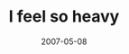 ---
layout: base.njk
title : 'I feel so heavy' 
view_title : 'I feel so heavy' 
year : '2007' 
date : '2007-05-08' 
img_file : '/drawing/ifeelsoheavy.png' 
html_file : 'ifeelsoheavy' 
next_html : 'isittoolateortooearly.html' 
year_order : '52' 
permalink : "title/{{html_file}}.html"
---